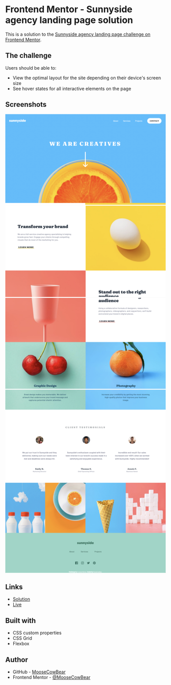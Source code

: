 # Frontend Mentor - Sunnyside agency landing page solution

This is a solution to the [Sunnyside agency landing page challenge on Frontend Mentor](https://www.frontendmentor.io/challenges/sunnyside-agency-landing-page-7yVs3B6ef).

## The challenge

Users should be able to:

- View the optimal layout for the site depending on their device's screen size
- See hover states for all interactive elements on the page

## Screenshots

![alt text](screenshots/desktop1.png "sunnyside agency landing page")
![alt text](screenshots/desktop2.png "sunnyside agency landing page")
![alt text](screenshots/desktop3.png "sunnyside agency landing page")
![alt text](screenshots/desktop4.png "sunnyside agency landing page")
![alt text](screenshots/desktop5.png "sunnyside agency landing page")

## Links

- [Solution](https://github.com/MooseCowBear/frontend-mentor-sunnyside)
- [Live](https://moosecowbear.github.io/frontend-mentor-sunnyside)

## Built with

- CSS custom properties
- CSS Grid
- Flexbox

## Author

- GitHub - [MooseCowBear](https://github.com/MooseCowBear)
- Frontend Mentor - [@MooseCowBear](https://www.frontendmentor.io/profile/MooseCowBear)